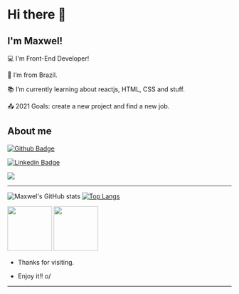 <!--
**MaxwelSantana/MaxwelSantana** is a ✨ _special_ ✨ repository because its `README.md` (this file) appears on your GitHub profile.

Here are some ideas to get you started:

- 🔭 I’m currently working on ...
- 🌱 I’m currently learning ...
- 👯 I’m looking to collaborate on ...
- 🤔 I’m looking for help with ...
- 💬 Ask me about ...
- 📫 How to reach me: ...
- 😄 Pronouns: ...
- ⚡ Fun fact: ...
-->
# Hi there 👋

 

## I'm Maxwel!

 

:computer: I'm Front-End Developer!

:house_with_garden: I’m from Brazil.

:books: I’m currently learning about reactjs, HTML, CSS and stuff.

:outbox_tray: 2021 Goals: create a new project and find a new job.


## About me

[![Github Badge](https://img.shields.io/badge/-Github-000?style=flat-square&logo=Github&logoColor=white&link=https://github.com/MaxwelSantana)](https://github.com/MaxwelSantana)

[![Linkedin Badge](https://img.shields.io/badge/-LinkedIn-blue?style=flat-square&logo=Linkedin&logoColor=white&link=https://www.linkedin.com/in/maxwel-santana-27ab024b/)](https://www.linkedin.com/in/maxwel-santana-27ab024b/)

<code><img src="https://img.shields.io/badge/JavaScript-323330?style=for-the-badge&logo=javascript&logoColor=F7DF1E"></code>

----------------------------------------------------------------------------------

![Maxwel's GitHub stats](https://github-readme-stats.vercel.app/api?username=maxwelsantana&show_icons=true&theme=radical) [![Top Langs](https://github-readme-stats.vercel.app/api/top-langs/?username=maxwelsantana&layout=compact)](https://github.com/anuraghazra/github-readme-stats)

<p float="left">
  <img src="https://github-readme-stats.vercel.app/api?username=maxwelsantana&show_icons=true&theme=radical" width="100" />
  <img src="https://github-readme-stats.vercel.app/api/top-langs/?username=maxwelsantana&layout=compact)](https://github.com/anuraghazra/github-readme-stats" width="100" /> 
</p>

- Thanks for visiting.

- Enjoy it!! o/

----------------------------------------------------------------------------------
